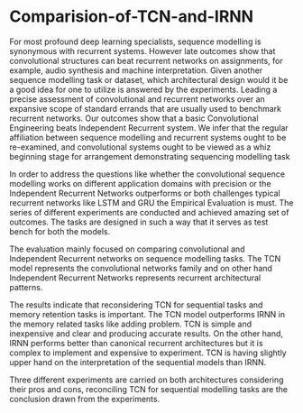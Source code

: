 # Comparision-of-TCN-and-IRNN
For most profound deep learning specialists, sequence modelling is synonymous with recurrent systems. However late outcomes show that convolutional structures can beat recurrent networks on assignments, for example, audio synthesis and machine interpretation. Given another sequence modelling task or dataset, which architectural design would it be a good idea for one to utilize is answered by the experiments. Leading a precise assessment of convolutional and recurrent networks over an expansive scope of standard errands that are usually used to benchmark recurrent networks. Our outcomes show that a basic Convolutional Engineering beats Independent Recurrent system. 
We infer that the regular affiliation between sequence modelling and recurrent systems ought to be re-examined, and convolutional systems ought to be viewed as a whiz beginning stage for arrangement demonstrating sequencing modelling task

In order to address the questions like whether the convolutional sequence modelling works on different application domains with precision or the Independent Recurrent Networks outperforms or both challenges typical recurrent networks like LSTM and GRU the Empirical Evaluation is must. The series of different experiments are conducted and achieved amazing set of outcomes. The tasks are designed in such a way that it serves as test bench for both the models.

The evaluation mainly focused on comparing convolutional and Independent Recurrent networks on sequence modelling tasks.
The TCN model represents the convolutional networks family and on other hand Independent Recurrent Networks represents recurrent architectural patterns.

The results indicate that reconsidering TCN for sequential tasks and memory retention tasks is important. The TCN model outperforms IRNN in the memory related tasks like adding problem. TCN is simple and inexpensive and clear and producing accurate results. On the other hand, IRNN performs better than canonical recurrent architectures but it is complex to implement and expensive to experiment. TCN is having slightly upper hand on the interpretation of the sequential models than IRNN. 

Three different experiments are carried on both architectures considering their pros and cons, reconciling TCN for sequential modelling tasks are the conclusion drawn from the experiments.

